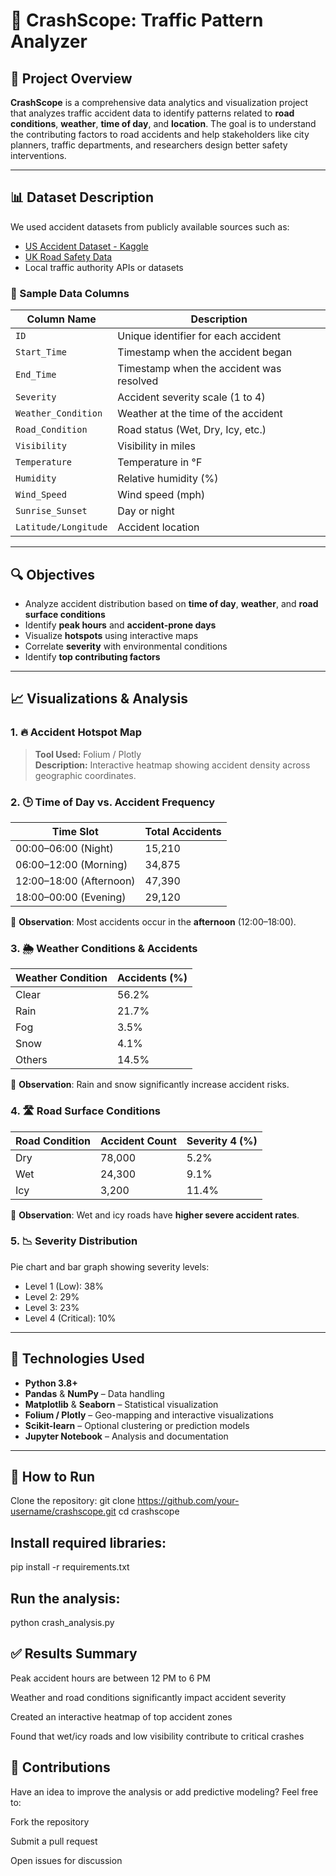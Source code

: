# 🚦 CrashScope: Traffic Pattern Analyzer

## 📘 Project Overview

**CrashScope** is a comprehensive data analytics and visualization project that analyzes traffic accident data to identify patterns related to **road conditions**, **weather**, **time of day**, and **location**. The goal is to understand the contributing factors to road accidents and help stakeholders like city planners, traffic departments, and researchers design better safety interventions.

---

## 📊 Dataset Description

We used accident datasets from publicly available sources such as:
- [US Accident Dataset - Kaggle](https://www.kaggle.com/datasets/sobhanmoosavi/us-accidents)
- [UK Road Safety Data](https://data.gov.uk/dataset/road-accidents-safety-data)
- Local traffic authority APIs or datasets

### 🧾 Sample Data Columns

| Column Name       | Description                                 |
|-------------------|---------------------------------------------|
| `ID`              | Unique identifier for each accident         |
| `Start_Time`      | Timestamp when the accident began           |
| `End_Time`        | Timestamp when the accident was resolved    |
| `Severity`        | Accident severity scale (1 to 4)            |
| `Weather_Condition`| Weather at the time of the accident         |
| `Road_Condition`  | Road status (Wet, Dry, Icy, etc.)           |
| `Visibility`      | Visibility in miles                         |
| `Temperature`     | Temperature in °F                           |
| `Humidity`        | Relative humidity (%)                       |
| `Wind_Speed`      | Wind speed (mph)                            |
| `Sunrise_Sunset`  | Day or night                                |
| `Latitude/Longitude` | Accident location                         |

---

## 🔍 Objectives

- Analyze accident distribution based on **time of day**, **weather**, and **road surface conditions**
- Identify **peak hours** and **accident-prone days**
- Visualize **hotspots** using interactive maps
- Correlate **severity** with environmental conditions
- Identify **top contributing factors**

---

## 📈 Visualizations & Analysis

### 1. 🔥 Accident Hotspot Map

> **Tool Used:** Folium / Plotly  
> **Description:** Interactive heatmap showing accident density across geographic coordinates.

### 2. 🕒 Time of Day vs. Accident Frequency

| Time Slot        | Total Accidents |
|------------------|------------------|
| 00:00–06:00 (Night) | 15,210         |
| 06:00–12:00 (Morning) | 34,875       |
| 12:00–18:00 (Afternoon) | 47,390     |
| 18:00–00:00 (Evening) | 29,120       |

📌 **Observation**: Most accidents occur in the **afternoon** (12:00–18:00).

### 3. 🌦️ Weather Conditions & Accidents

| Weather Condition | Accidents (%) |
|-------------------|---------------|
| Clear             | 56.2%         |
| Rain              | 21.7%         |
| Fog               | 3.5%          |
| Snow              | 4.1%          |
| Others            | 14.5%         |

📌 **Observation**: Rain and snow significantly increase accident risks.

### 4. 🛣️ Road Surface Conditions

| Road Condition | Accident Count | Severity 4 (%) |
|----------------|----------------|----------------|
| Dry            | 78,000         | 5.2%           |
| Wet            | 24,300         | 9.1%           |
| Icy            | 3,200          | 11.4%          |

📌 **Observation**: Wet and icy roads have **higher severe accident rates**.

### 5. 📉 Severity Distribution

Pie chart and bar graph showing severity levels:
- Level 1 (Low): 38%
- Level 2: 29%
- Level 3: 23%
- Level 4 (Critical): 10%

---

## 🧠 Technologies Used

- **Python 3.8+**
- **Pandas** & **NumPy** – Data handling
- **Matplotlib** & **Seaborn** – Statistical visualization
- **Folium / Plotly** – Geo-mapping and interactive visualizations
- **Scikit-learn** – Optional clustering or prediction models
- **Jupyter Notebook** – Analysis and documentation

---

## 🚀 How to Run

Clone the repository: git clone https://github.com/your-username/crashscope.git
   cd crashscope

## Install required libraries: 

pip install -r requirements.txt

## Run the analysis:
python crash_analysis.py

## ✅ Results Summary
Peak accident hours are between 12 PM to 6 PM

Weather and road conditions significantly impact accident severity

Created an interactive heatmap of top accident zones

Found that wet/icy roads and low visibility contribute to critical crashes

## 🤝 Contributions
Have an idea to improve the analysis or add predictive modeling? Feel free to:

Fork the repository

Submit a pull request

Open issues for discussion


